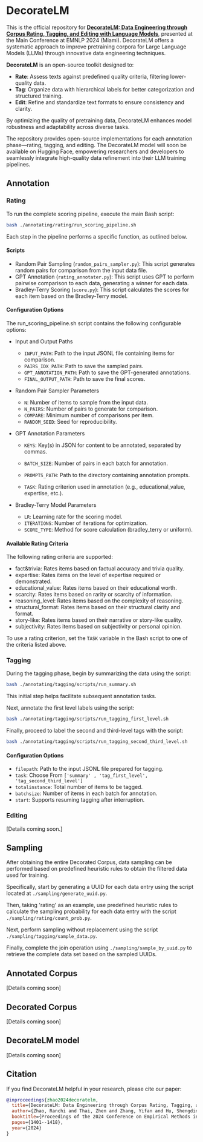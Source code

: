 # DecorateLM

This is the official repository for **[DecorateLM: Data Engineering through Corpus Rating, Tagging, and Editing with Language Models](https://arxiv.org/pdf/2410.05639)**, presented at the Main Conference at EMNLP 2024 (Miami). DecorateLM offers a systematic approach to improve pretraining corpora for Large Language Models (LLMs) through innovative data engineering techniques.

**DecorateLM** is an open-source toolkit designed to:

- **Rate**: Assess texts against predefined quality criteria, filtering lower-quality data.  
- **Tag**: Organize data with hierarchical labels for better categorization and structured training.  
- **Edit**: Refine and standardize text formats to ensure consistency and clarity.  

By optimizing the quality of pretraining data, DecorateLM enhances model robustness and adaptability across diverse tasks.

The repository provides open-source implementations for each annotation phase—rating, tagging, and editing. The DecorateLM model will soon be available on Hugging Face, empowering researchers and developers to seamlessly integrate high-quality data refinement into their LLM training pipelines.

## Annotation

### Rating

To run the complete scoring pipeline, execute the main Bash script:

``` bash
bash ./annotating/rating/run_scoring_pipeline.sh
```

Each step in the pipeline performs a specific function, as outlined below.

#### Scripts

- Random Pair Sampling (`random_pairs_sampler.py`): This script generates random pairs for comparison from the input data file.
- GPT Annotation (`rating_annotater.py`): This script uses GPT to perform pairwise comparison to each data, generating a winner for each data.
- Bradley-Terry Scoring (`score.py`): This script calculates the scores for each item based on the Bradley-Terry model.

#### Configuration Options

The run_scoring_pipeline.sh script contains the following configurable options:

- Input and Output Paths
  - `INPUT_PATH`: Path to the input JSONL file containing items for comparison.
  - `PAIRS_IDX_PATH`: Path to save the sampled pairs.
  - `GPT_ANNOTATION_PATH`: Path to save the GPT-generated annotations.
  - `FINAL_OUTPUT_PATH`: Path to save the final scores.

- Random Pair Sampler Parameters
  - `N`: Number of items to sample from the input data.
  - `N_PAIRS`: Number of pairs to generate for comparison.
  - `COMPARE`: Minimum number of comparisons per item.
  - `RANDOM_SEED`: Seed for reproducibility.

- GPT Annotation Parameters

  - `KEYS`: Key(s) in JSON for content to be annotated, separated by commas.

  - `BATCH_SIZE`: Number of pairs in each batch for annotation.

  - `PROMPTS_PATH`: Path to the directory containing annotation prompts.

  - `TASK`: Rating criterion used in annotation (e.g., educational_value, expertise, etc.).

- Bradley-Terry Model Parameters
  - `LR`: Learning rate for the scoring model.
  - `ITERATIONS`: Number of iterations for optimization.
  - `SCORE_TYPE`: Method for score calculation (bradley_terry or uniform).

#### Available Rating Criteria

The following rating criteria are supported:

- fact&trivia: Rates items based on factual accuracy and trivia quality.
- expertise: Rates items on the level of expertise required or demonstrated.
- educational_value: Rates items based on their educational worth.
- scarcity: Rates items based on rarity or scarcity of information.
- reasoning_level: Rates items based on the complexity of reasoning.
- structural_format: Rates items based on their structural clarity and format.
- story-like: Rates items based on their narrative or story-like quality.
- subjectivity: Rates items based on subjectivity or personal opinion.

To use a rating criterion, set the `TASK` variable in the Bash script to one of the criteria listed above.

### Tagging

During the tagging phase, begin by summarizing the data using the script:

```bash
bash ./annotating/tagging/scripts/run_summary.sh
```

This initial step helps facilitate subsequent annotation tasks.

Next, annotate the first level labels using the script:

```bash
bash ./annotating/tagging/scripts/run_tagging_first_level.sh
```

Finally, proceed to label the second and third-level tags with the script:

```bash
bash ./annotating/tagging/scripts/run_tagging_second_third_level.sh
```

#### Configuration Options

- `filepath`: Path to the input JSONL file prepared for tagging.
- `task`: Choose From `['summary' , 'tag_first_level', 'tag_second_third_level']`
- `totalinstance`: Total number of items to be tagged.
- `batchsize`: Number of items in each batch for annotation.
- `start`: Supports resuming tagging after interruption.

### Editing 

[Details coming soon.]

## Sampling

After obtaining the entire Decorated Corpus, data sampling can be performed based on predefined heuristic rules to obtain the filtered data used for training.

Specifically, start by generating a UUID for each data entry using the script located at `./sampling/generate_uuid.py`. 

Then, taking 'rating' as an example, use predefined heuristic rules to calculate the sampling probability for each data entry with the script `./sampling/rating/count_prob.py`. 

Next, perform sampling without replacement using the script `./sampling/tagging/sample_data.py`. 

Finally, complete the join operation using `./sampling/sample_by_uuid.py` to retrieve the complete data set based on the sampled UUIDs.

## Annotated Corpus

[Details coming soon]

## Decorated Corpus

[Details coming soon]

## DecorateLM model

[Details coming soon]

## Citation

If you find DecorateLM helpful in your research, please cite our paper:
``` bibtex
@inproceedings{zhao2024decoratelm,
  title={DecorateLM: Data Engineering through Corpus Rating, Tagging, and Editing with Language Models},
  author={Zhao, Ranchi and Thai, Zhen and Zhang, Yifan and Hu, Shengding and Zhou, Jie and Ba, Yunqi and Cai, Jie and Liu, Zhiyuan and Sun, Maosong},
  booktitle={Proceedings of the 2024 Conference on Empirical Methods in Natural Language Processing},
  pages={1401--1418},
  year={2024}
}
```